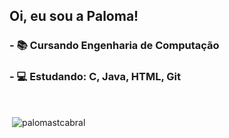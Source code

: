 ## <p> Oi, eu sou a Paloma! </p>
### <p>- 📚 Cursando Engenharia de Computação</p>
### <p>- 💻 Estudando: C, Java, HTML, Git </p>
<br>
<p>&nbsp;<img align="center" src="https://github-readme-stats.vercel.app/api?username=palomastcabral&show_icons=true&locale=pt-br" alt="palomastcabral" /></p>
